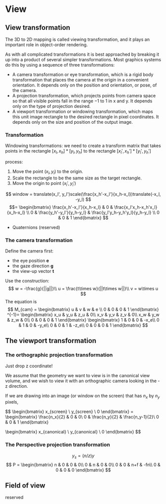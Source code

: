 # View

## View transformation

The 3D to 2D mapping is called viewing transformation, and it plays an important role in object-order rendering.

As with all complicated transformations it is best approached by breaking it up into a product of several simpler transformations. Most graphics systems do this by using a sequence of three transformations:

- A camera transformation or eye transformation, which is a rigid body transformation that places the camera at the origin in a convenient orientation. It depends only on the position and orientation, or pose, of the camera.
- A projection transformation, which projects points from camera space so that all visible points fall in the range −1 to 1 in x and y. It depends only
on the type of projection desired.
- A viewport transformation or windowing transformation, which maps this unit image rectangle to the desired rectangle in pixel coordinates. It depends only on the size and position of the output image.

### Transformation

Windowing transformations: we need to create a transform matrix that takes points in the rectangle $[x_l, x_h]*[y_l, y_h]$ to the rectangle $[x_l', x_h']*[y_l', y_h']$

process:

1. Move the point $(x_l, y_l)$ to the origin.
2. Scale the rectangle to be the same size as the target rectangle.
3. Move the origin to point $(x_l', y_l')$

$$
window = translate(x_l', y_l')scale(\frac{x_h'-x_l'}{x_h-x_l})translate(-x_l, -y_l)
$$
$$=
\begin{bmatrix}
   \frac{x_h'-x_l'}{x_h-x_l} & 0 & \frac{x_l'x_h-x_h'x_l}{x_h-x_l} \\
   0 & \frac{y_h'-y_l'}{y_h-y_l} & \frac{y_l'y_h-y_h'y_l}{y_h-y_l} \\
   0 & 0 & 1
\end{bmatrix}
$$

- Quaternions
(reserved)

### The camera transformation

Define the camera first:

- the eye position **e**
- the gaze direction **g**
- the view-up vector **t**

Use the construction:
$$
w = -\frac{g}{||g||}\\
u = \frac{t\times w}{||t\times w||}\\
v = w\times u
$$
The equation is
$$
M_{cam} =
\begin{bmatrix}
   u & v & w & e \\
   0 & 0 & 0 & 1
\end{bmatrix}
^{-1}=
\begin{bmatrix}
   x_u & y_u & z_u & 0\\
   x_v & y_v & z_v & 0\\
   x_w & y_w & z_w & 0\\
   0 & 0 & 0 & 1
\end{bmatrix}
\begin{bmatrix}
   1 & 0 & 0 & -x_e\\
   0 & 1 & 0 & -y_e\\
   0 & 0 & 1 & -z_e\\
   0 & 0 & 0 & 1
\end{bmatrix}
$$

## The viewport transformation

### The orthographic projection transformation

Just drop z coordinate!

We assume that the geometry we want to view is in the canonical view volume, and we wish to view it with an orthographic camera looking in the -z direction.

If we are drawing into an image (or window on the screen) that has $n_x$ by $n_y$ pixels,

$$
\begin{bmatrix}
   x_{screen} \\
   y_{screen} \\
   0
\end{bmatrix} =
\begin{bmatrix}
   \frac{n_x}{2} & 0 & 0\\
   0 & \frac{n_y}{2} & \frac{n_y-1}{2}\\
   0 & 0 & 1
\end{bmatrix}

\begin{bmatrix}
   x_{canonical} \\
   y_{canonical} \\
   0
\end{bmatrix}
$$

### The Perspective projection transformation

$$
y_s = (n/z)y
$$
$$
P =
\begin{bmatrix}
   n & 0 & 0 & 0\\
   0 & n & 0 & 0\\
   0 & 0 & n+f & -fn\\
   0 & 0 & 0 & 0
\end{bmatrix}
$$

## Field of view

reserved
